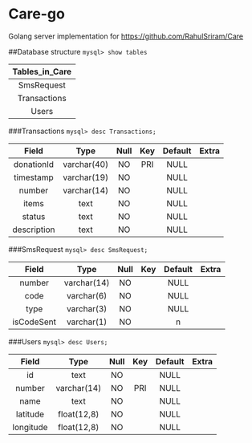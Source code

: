 # Care-go
Golang server implementation for https://github.com/RahulSriram/Care

##Database structure
`mysql> show tables`

| Tables_in_Care |
|:--------------:|
| SmsRequest     |
| Transactions   |
| Users          |

###Transactions
`mysql> desc Transactions;`

| Field         | Type        | Null | Key | Default | Extra |
|:-------------:|:-----------:|:----:|:---:|:-------:|:-----:|
| donationId    | varchar(40) | NO   | PRI | NULL    |       |
| timestamp     | varchar(19) | NO   |     | NULL    |       |
| number        | varchar(14) | NO   |     | NULL    |       |
| items         | text        | NO   |     | NULL    |       |
| status        | text        | NO   |     | NULL    |       |
| description   | text        | NO   |     | NULL    |       |

###SmsRequest
`mysql> desc SmsRequest;`

| Field      | Type        | Null | Key | Default | Extra |
|:----------:|:-----------:|:----:|:---:|:-------:|:-----:|
| number     | varchar(14) | NO   |     | NULL    |       |
| code       | varchar(6)  | NO   |     | NULL    |       |
| type       | varchar(3)  | NO   |     | NULL    |       |
| isCodeSent | varchar(1)  | NO   |     | n       |       |

###Users
`mysql> desc Users;`

| Field     | Type        | Null | Key | Default | Extra |
|:---------:|:-----------:|:----:|:---:|:-------:|:-----:|
| id        | text        | NO   |     | NULL    |       |
| number    | varchar(14) | NO   | PRI | NULL    |       |
| name      | text        | NO   |     | NULL    |       |
| latitude  | float(12,8) | NO   |     | NULL    |       |
| longitude | float(12,8) | NO   |     | NULL    |       |
